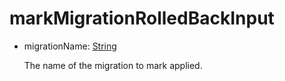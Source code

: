 # markMigrationRolledBackInput

- migrationName: [String](../shapes/String.md)

  The name of the migration to mark applied.


